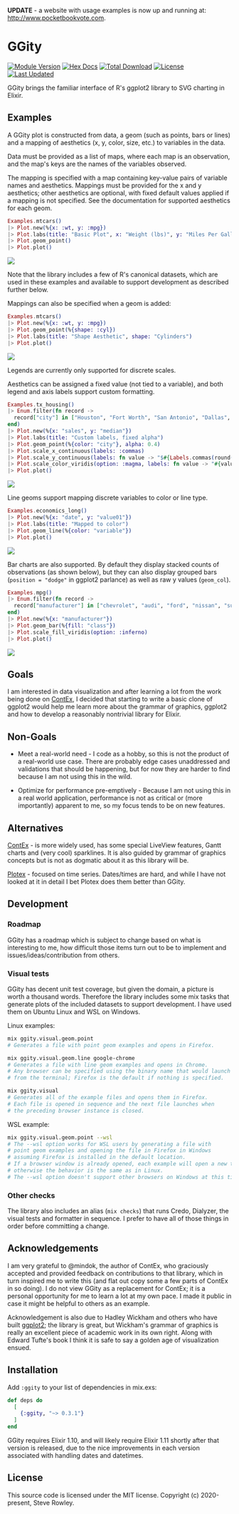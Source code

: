 **UPDATE** - a website with usage examples is now up and running at: http://www.pocketbookvote.com.

# GGity

[![Module Version](https://img.shields.io/hexpm/v/ggity.svg)](https://hex.pm/packages/ggity)
[![Hex Docs](https://img.shields.io/badge/hex-docs-lightgreen.svg)](https://hexdocs.pm/ggity/)
[![Total Download](https://img.shields.io/hexpm/dt/ggity.svg)](https://hex.pm/packages/ggity)
[![License](https://img.shields.io/hexpm/l/ggity.svg)](https://github.com/srowley/ggity/blob/master/LICENSE)
[![Last Updated](https://img.shields.io/github/last-commit/srowley/ggity.svg)](https://github.com/srowley/ggity/commits/master)

GGity brings the familiar interface of R's ggplot2 library to SVG charting in Elixir.

## Examples

A GGity plot is constructed from data, a geom (such as points, bars or lines) and a mapping of aesthetics (x, y, color, size, etc.) to variables in the data.

Data must be provided as a list of maps, where each map is an observation, and the map's keys are the names of the variables observed.

The mapping is specified with a map containing key-value pairs of variable names and aesthetics. Mappings must be provided for the x and y aesthetics; other aesthetics are optional, with fixed default values applied if a mapping is not specified. See the documentation for supported aesthetics for each geom.

```elixir
Examples.mtcars()
|> Plot.new(%{x: :wt, y: :mpg})
|> Plot.labs(title: "Basic Plot", x: "Weight (lbs)", y: "Miles Per Gallon")
|> Plot.geom_point()
|> Plot.plot()
```
![](./examples/geom_point_basic.svg)

Note that the library includes a few of R's canonical datasets, which are used in these examples and available to support development as described further below.

Mappings can also be specified when a geom is added:

```elixir
Examples.mtcars()
|> Plot.new(%{x: :wt, y: :mpg})
|> Plot.geom_point(%{shape: :cyl})
|> Plot.labs(title: "Shape Aesthetic", shape: "Cylinders")
|> Plot.plot()
```
![](./examples/geom_point_shape_mapping.svg)

Legends are currently only supported for discrete scales.

Aesthetics can be assigned a fixed value (not tied to a variable), and both legend
and axis labels support custom formatting.

```elixir
Examples.tx_housing()
|> Enum.filter(fn record ->
  record["city"] in ["Houston", "Fort Worth", "San Antonio", "Dallas", "Austin"]
end)
|> Plot.new(%{x: "sales", y: "median"})
|> Plot.labs(title: "Custom labels, fixed alpha")
|> Plot.geom_point(%{color: "city"}, alpha: 0.4)
|> Plot.scale_x_continuous(labels: :commas)
|> Plot.scale_y_continuous(labels: fn value -> "$#{Labels.commas(round(value / 1000))}K" end)
|> Plot.scale_color_viridis(option: :magma, labels: fn value -> "#{value}!!!" end)
|> Plot.plot()
```
![](./examples/geom_point_custom.svg)

Line geoms support mapping discrete variables to color or line type.

```elixir
Examples.economics_long()
|> Plot.new(%{x: "date", y: "value01"})
|> Plot.labs(title: "Mapped to color")
|> Plot.geom_line(%{color: "variable"})
|> Plot.plot()
```
![](./examples/geom_line.svg)

Bar charts are also supported. By default they display stacked counts of observations (as shown below), but they can also display grouped bars (`position = "dodge"` in ggplot2 parlance) as well as raw y values (`geom_col`).

```elixir
Examples.mpg()
|> Enum.filter(fn record ->
  record["manufacturer"] in ["chevrolet", "audi", "ford", "nissan", "subaru"]
end)
|> Plot.new(%{x: "manufacturer"})
|> Plot.geom_bar(%{fill: "class"})
|> Plot.scale_fill_viridis(option: :inferno)
|> Plot.plot()
```
![](./examples/geom_bar.svg)

## Goals
I am interested in data visualization and after learning a lot from the work being done on [ContEx](https://github.com/mindok/contex), I decided that starting to write a basic clone of ggplot2 would help me learn more about the grammar of graphics, ggplot2 and how to develop a reasonably nontrivial library for Elixir.

## Non-Goals
* Meet a real-world need - I code as a hobby, so this is not the product of a real-world use case. There are probably edge cases unaddressed and validations that should be happening, but for now they are harder to find because I am not using this in the wild.

* Optimize for performance pre-emptively - Because I am not using this in a real world application, performance is not as critical or (more importantly) apparent to me, so my focus tends to be on new features.

## Alternatives

[ContEx](https://github.com/mindok/contex) - is more widely used, has some special LiveView features, Gantt charts and (very cool) sparklines. It is also guided by grammar of graphics concepts but is not as dogmatic about it as this library will be.

[Plotex](https://github.com/elcritch/plotex) - focused on time series. Dates/times are hard, and while I have not looked at it in detail I bet Plotex does them better than GGity.

## Development

### Roadmap

GGity has a roadmap which is subject to change based on what is interesting to me, how difficult those items turn out to be to implement and issues/ideas/contribution from others.

### Visual tests
GGity has decent unit test coverage, but given the domain, a picture is worth a thousand words. Therefore the library includes some mix tasks that generate plots of the included datasets to support development. I have used them on Ubuntu Linux and WSL on Windows.

Linux examples:

```bash
mix ggity.visual.geom.point
# Generates a file with point geom examples and opens in Firefox.

mix ggity.visual.geom.line google-chrome
# Generates a file with line geom examples and opens in Chrome.
# Any browser can be specified using the binary name that would launch it
# from the terminal; Firefox is the default if nothing is specified.

mix ggity.visual
# Generates all of the example files and opens them in Firefox.
# Each file is opened in sequence and the next file launches when
# the preceding browser instance is closed.
```

WSL example:

```bash
mix ggity.visual.geom.point --wsl
# The --wsl option works for WSL users by generating a file with
# point geom examples and opening the file in Firefox in Windows
# assuming Firefox is installed in the default location.
# If a browser window is already opened, each example will open a new tab;
# otherwise the behavior is the same as in Linux.
# The --wsl option doesn't support other browsers on Windows at this time.
```

### Other checks

The library also includes an alias (```mix checks```) that runs Credo, Dialyzer, the visual tests and formatter in sequence. I prefer to have all of those things in order before committing a change.

## Acknowledgements

I am very grateful to @mindok, the author of ContEx, who graciously accepted and provided feedback on contributions to that library, which in turn inspired me to write this (and flat out copy some a few parts of ContEx in so doing). I do not view GGity as a replacement for ContEx; it is a personal opportunity for me to learn a lot at my own pace. I made it public in case it might be helpful to others as an example.

Acknowledgement is also due to Hadley Wickham and others who have built [ggplot2](https://ggplot2.tidyverse.org/); the library is great, but Wickham's grammar of graphics is really an excellent piece of academic work in its own right. Along with Edward Tufte's book I think it is safe to say a golden age of visualization ensued.

## Installation

Add `:ggity` to your list of dependencies in mix.exs:

```elixir
def deps do
  [
    {:ggity, "~> 0.3.1"}
  ]
end
```

GGity requires Elixir 1.10, and will likely require Elixir 1.11 shortly after that version is released, due to the nice improvements in each version associated with handling dates and datetimes.

## License

This source code is licensed under the MIT license. Copyright (c) 2020-present, Steve Rowley.
